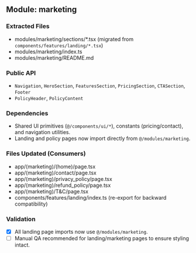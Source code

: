 ## Module: marketing

### Extracted Files
- modules/marketing/sections/*.tsx (migrated from `components/features/landing/*.tsx`)
- modules/marketing/index.ts
- modules/marketing/README.md

### Public API
- `Navigation`, `HeroSection`, `FeaturesSection`, `PricingSection`, `CTASection`, `Footer`
- `PolicyHeader`, `PolicyContent`

### Dependencies
- Shared UI primitives (`@/components/ui/*`), constants (pricing/contact), and navigation utilities.
- Landing and policy pages now import directly from `@/modules/marketing`.

### Files Updated (Consumers)
- app/(marketing)/(home)/page.tsx
- app/(marketing)/contact/page.tsx
- app/(marketing)/privacy_policy/page.tsx
- app/(marketing)/refund_policy/page.tsx
- app/(marketing)/T&C/page.tsx
- components/features/landing/index.ts (re-export for backward compatibility)

### Validation
- [x] All landing page imports now use `@/modules/marketing`.
- [ ] Manual QA recommended for landing/marketing pages to ensure styling intact.
